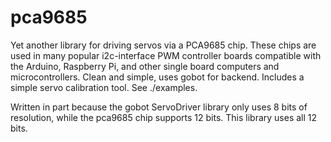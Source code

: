 # pca9685

Yet another library for driving servos via a PCA9685 chip.  These chips are used in many popular i2c-interface PWM controller boards compatible with the Arduino, Raspberry Pi, and other single board computers and microcontrollers.  Clean and simple, uses gobot for backend.  Includes a simple servo calibration tool.  See ./examples.

Written in part because the gobot ServoDriver library only uses 8 bits
of resolution, while the pca9685 chip supports 12 bits. This library
uses all 12 bits.
